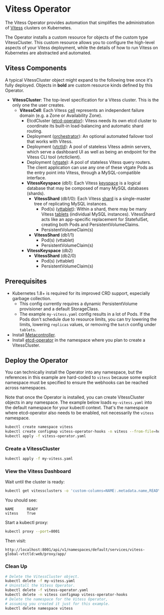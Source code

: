 # Vitess Operator

The Vitess Operator provides automation that simplifies the administration
of [Vitess](https://vitess.io) clusters on Kubernetes.

The Operator installs a custom resource for objects of the custom type
VitessCluster.
This custom resource allows you to configure the high-level aspects of
your Vitess deployment, while the details of how to run Vitess on Kubernetes
are abstracted and automated.

## Vitess Components

A typical VitessCluster object might expand to the following tree once it's
fully deployed.
Objects in **bold** are custom resource kinds defined by this Operator.

* **VitessCluster**: The top-level specification for a Vitess cluster.
  This is the only one the user creates.
  * **VitessCell**: Each Vitess [cell](https://vitess.io/overview/concepts/#cell-data-center)
    represents an independent failure domain (e.g. a Zone or Availability Zone).
    * EtcdCluster ([etcd-operator](https://github.com/coreos/etcd-operator)):
      Vitess needs its own etcd cluster to coordinate its built-in load-balancing
      and automatic shard routing.
    * Deployment ([orchestrator](https://github.com/github/orchestrator)):
      An optional automated failover tool that works with Vitess.
    * Deployment ([vtctld](https://vitess.io/overview/#vtctld)):
      A pool of stateless Vitess admin servers, which serve a dashboard UI as well
      as being an endpoint for the Vitess CLI tool (vtctlclient).
    * Deployment ([vtgate](https://vitess.io/overview/#vtgate)):
      A pool of stateless Vitess query routers.
      The client application can use any one of these vtgate Pods as the entry
      point into Vitess, through a MySQL-compatible interface.
    * **VitessKeyspace** (db1): Each Vitess [keyspace](https://vitess.io/overview/concepts/#keyspace)
      is a logical database that may be composed of many MySQL databases (shards).
      * **VitessShard** (db1/0): Each Vitess [shard](https://vitess.io/overview/concepts/#shard)
      is a single-master tree of replicating MySQL instances.
        * Pod(s) ([vttablet](https://vitess.io/overview/#vttablet)): Within a shard, there may be many Vitess [tablets](https://vitess.io/overview/concepts/#tablet)
          (individual MySQL instances).
          VitessShard acts like an app-specific replacement for StatefulSet,
          creating both Pods and PersistentVolumeClaims.
        * PersistentVolumeClaim(s)
      * **VitessShard** (db1/1)
        * Pod(s) (vttablet)
        * PersistentVolumeClaim(s)
    * **VitessKeyspace** (db2)
      * **VitessShard** (db2/0)
        * Pod(s) (vttablet)
        * PersistentVolumeClaim(s)

## Prerequisites

* Kubernetes 1.8+ is required for its improved CRD support, especially garbage
  collection.
  * This config currently requires a dynamic PersistentVolume provisioner and a
    default StorageClass.
  * The example `my-vitess.yaml` config results in a lot of Pods.
    If the Pods don't schedule due to resource limits, you can try lowering the
    limits, lowering `replicas` values, or removing the `batch` config under
    `tablets`.
* Install [Metacontroller](https://github.com/GoogleCloudPlatform/metacontroller).
* Install [etcd-operator](https://github.com/coreos/etcd-operator) in the
  namespace where you plan to create a VitessCluster.

## Deploy the Operator

You can technically install the Operator into any namespace,
but the references in this example are hard-coded to `vitess` because some
explicit namespace must be specified to ensure the webhooks can be reached
across namespaces.

Note that once the Operator is installed, you can create VitessCluster
objects in any namespace.
The example below loads `my-vitess.yaml` into the default namespace for your
kubectl context.
That's the namespace where etcd-operator also needs to be enabled,
not necessarily the `vitess` namespace.

```sh
kubectl create namespace vitess
kubectl create configmap vitess-operator-hooks -n vitess --from-file=hooks
kubectl apply -f vitess-operator.yaml
```

### Create a VitessCluster

```sh
kubectl apply -f my-vitess.yaml
```

### View the Vitess Dashboard

Wait until the cluster is ready:

```sh
kubectl get vitessclusters -o 'custom-columns=NAME:.metadata.name,READY:.status.conditions[?(@.type=="Ready")].status'
```

You should see:

```console
NAME      READY
vitess    True
```

Start a kubectl proxy:

```sh
kubectl proxy --port=8001
```

Then visit:

```
http://localhost:8001/api/v1/namespaces/default/services/vitess-global-vtctld:web/proxy/app/
```

### Clean Up

```sh
# Delete the VitessCluster object.
kubectl delete -f my-vitess.yaml
# Uninstall the Vitess Operator.
kubectl delete -f vitess-operator.yaml
kubectl delete -n vitess configmap vitess-operator-hooks
# Delete the namespace for the Vitess Operator,
# assuming you created it just for this example.
kubectl delete namespace vitess
```
